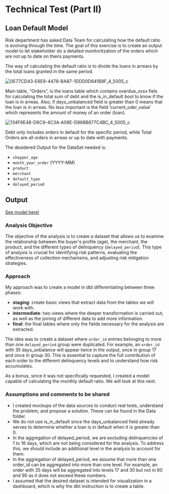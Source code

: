 # Technical Test (Part II)

## **Loan Default Model**

Risk department has asked Data Team for calculating how the default ratio is evolving through the time. The goal of this exercise is to create an output model to let stakeholder do a detailed monitoritzation of the orders which are not up to date on theirs payments.

The way of calculating the default ratio is to divide the loans in arrears by the total loans granted in the same period.

![0E77CD43-E6E9-4478-BA87-1DDD0D641B9F_4_5005_c](https://github.com/user-attachments/assets/4bddb1c8-87c9-4e90-b0cc-0254c928226f)

Main table, “Orders”, is the loans table which contains overdue_xxxx fiels for calculating the total sum of debt and the is_in_default bool to know if the loan is in arreas.
Also, if days_unbalanced field is greater than 0 means that the loan is in arreas. No less important is the field ‘current_oder_value’ which represents the amount of money of an order (loan).

![134F6E48-D6C9-4C3A-A09E-D968B877C4BC_4_5005_c](https://github.com/user-attachments/assets/3526a458-85c7-47db-a64b-7aa8c03bb660)

Debt only includes orders in default for the specific period, while Total Orders are all orders in arreas or up to date with payments.

The desidered Output for the DataSet needed is:

- `shopper_age`
- `month_year_order` (YYYY-MM)
- `product`
- `merchant`
- `default_type`
- `delayed_period`

## Output

[See model here!](https://github.com/raulvazquez7/analytics-engineer-challenge/tree/main/Part2/my_dbt_project)

### Analysis Objective

The objective of the analysis is to create a dataset that allows us to examine the relationship between the buyer's profile (age), the merchant, the product, and the different types of delinquency (`delayed_period`). This type of analysis is crucial for identifying risk patterns, evaluating the effectiveness of collection mechanisms, and adjusting risk mitigation strategies.

### Approach

My approach was to create a model in dbt differentiating between three phases:

- **staging**: create basic views that extract data from the tables we will work with.
- **intermediate**: two views where the deeper transformation is carried out, as well as the joining of different data to add more information.
- **final**: the final tables where only the fields necessary for the analysis are extracted.

The idea was to create a dataset where `order_id` entries belonging to more than one `delayed_period` group were duplicated. For example, an `order_id` with 35 days_unbalance will appear twice in the output, once in group 17 and once in group 30. This is essential to capture the full contribution of each order to the different delinquency levels and to understand how risk accumulates.

As a bonus, since it was not specifically requested, I created a model capable of calculating the monthly default ratio. We will look at this next.

### Assumptions and comments to be shared

- I created mockups of the data sources to conduct real tests, understand the problem, and propose a solution. These can be found in the Data folder.
- We do not use is_in_default since the days_unbalanced field already serves to determine whether a loan is in default when it is greater than 0.
- In the aggregation of delayed_period, we are excluding delinquencies of 1 to 16 days, which are not being considered for the analysis. To address this, we should include an additional level in the analysis to account for them.
- In the aggregation of delayed_period, we assume that more than one order_id can be aggregated into more than one level. For example, an order with 35 days will be aggregated into levels 17 and 30 but not in 60 and 90 as it does not exceed these numbers.
- I assumed that the desired dataset is intended for visualization in a dashboard, which is why the dbt instruction is to create a table.


